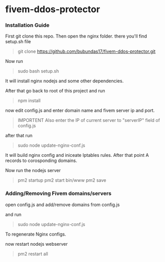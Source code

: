 # fivem-ddos-protector

### Installation Guide

First git clone this repo.
Then open the nginx folder.
there you'll find setup.sh file
> git clone https://github.com/bubundas17/fivem-ddos-protector.git

Now run
> sudo bash setup.sh

It will install nginx nodejs and some other dependencies.

After that go back to root of this project and run 
> npm install

now edit config.js and enter domain name and fivem server ip and port. 

> IMPORTENT 
Also enter the IP of current server to "serverIP" field of config.js

after that run
> sudo node update-nginx-conf.js

It will build nginx config and iniceate Iptables rules.
After that point A records to corosponding domains.

Now run the nodejs server

> pm2 startup
> pm2 start bin/www
> pm2 save

### Adding/Removing Fivem domains/servers

open config.js
and add/remove domains from config.js

and run 
> sudo node update-nginx-conf.js

To regenerate Nginx configs.

now restart nodejs webserver

> pm2 restart all

